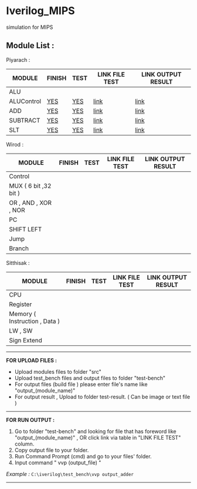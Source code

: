 # Iverilog_MIPS
simulation for MIPS

__Module List :__
---

Piyarach :

 MODULE      | FINISH | TEST | LINK FILE TEST | LINK OUTPUT RESULT
-------------|--------|------|--------------- | ------------------
  ALU        |        |      |                |             
  ALUControl | [YES](https://github.com/Piyarach/Iverilog_MIPS/blob/master/src/aluControl.v)  | [YES](https://github.com/Piyarach/Iverilog_MIPS/blob/master/test-bench/aluControl_tb.v)  | [link](https://github.com/Piyarach/Iverilog_MIPS/blob/master/test-bench/output_aluControl)  | [link](https://github.com/Piyarach/Iverilog_MIPS/blob/master/test-result/result_aluControl)            
  ADD        | [YES](https://github.com/Piyarach/Iverilog_MIPS/blob/master/src/adder_32_bit.v)   | [YES](https://github.com/Piyarach/Iverilog_MIPS/blob/master/test-bench/adder_32_tb.v)  | [link](https://github.com/Piyarach/Iverilog_MIPS/blob/master/test-bench/output_adder)  | [link](https://github.com/Piyarach/Iverilog_MIPS/blob/master/test-result/result_adder)             
  SUBTRACT   | [YES](https://github.com/Piyarach/Iverilog_MIPS/blob/master/src/subtract_32_bit.v)    | [YES](https://github.com/Piyarach/Iverilog_MIPS/blob/master/test-bench/subtract_32_bit_tb.v)  | [link](https://github.com/Piyarach/Iverilog_MIPS/blob/master/test-bench/output_subtract) | [link](https://github.com/Piyarach/Iverilog_MIPS/blob/master/test-result/result_subtract)              
  SLT        | [YES](https://github.com/Piyarach/Iverilog_MIPS/blob/master/src/slt_32_bit.v)    | [YES](https://github.com/Piyarach/Iverilog_MIPS/blob/master/test-bench/slt_32_bit_tb.v)  | [link](https://github.com/Piyarach/Iverilog_MIPS/blob/master/test-bench/output_slt) | [link](https://github.com/Piyarach/Iverilog_MIPS/blob/master/test-result/result_slt)              
  
Wirod :

 MODULE                 | FINISH | TEST | LINK FILE TEST | LINK OUTPUT RESULT
------------------------|--------|------|--------------- | ------------------
  Control               |        |      |                |             
  MUX ( 6 bit ,32 bit ) |        |      |                |                
  OR , AND , XOR , NOR  |        |      |                |                
  PC                    |        |      |                |                
  SHIFT LEFT            |        |      |                |   
  Jump                  |        |      |                |
  Branch                |        |      |                |
  
Sitthisak :

 MODULE                          | FINISH | TEST | LINK FILE TEST | LINK OUTPUT RESULT
---------------------------------|--------|------|--------------- | ------------------
  CPU                            |        |      |                |                             
  Register                       |        |      |                |                
  Memory ( Instruction , Data )  |        |      |                |                
  LW , SW                        |        |      |                |                
  Sign Extend                    |        |      |                |  
  
  ---
  
  __FOR UPLOAD FILES :__
  * Upload modules files to folder "src"
  * Upload test_bench files and output files to folder "test-bench"
  * For output files (build file ) please enter file's name like "output_(module_name)"
  * For output result , Upload to folder test-result. ( Can be image or text file )
---
 __FOR RUN OUTPUT :__
  1. Go to folder "test-bench" and looking for file that has foreword like "output_(module_name)" , OR click link via table in "LINK FILE TEST" column.
  2. Copy output file to your folder.
  3. Run Command Prompt (cmd) and go to your files' folder.
  4. Input command " vvp (output_file) " 

_Example :_ `C:\iverilog\test_bench\vvp output_adder`
  
---
